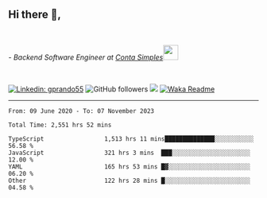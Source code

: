 <h2>Hi there  👋,</h2> </br>

<p><em>- Backend Software Engineer at <a href="https://contasimples.com">Conta Simples</a><img src="https://media.giphy.com/media/WUlplcMpOCEmTGBtBW/giphy.gif" width="30"> 
</em></p></br>


[![Linkedin: gprando55](https://img.shields.io/badge/-gprando55-blue?style=flat-square&logo=Linkedin&logoColor=white&link=https://www.linkedin.com/in/prandogabriel/)](https://www.linkedin.com/in/prandogabriel)
![GitHub followers](https://img.shields.io/github/followers/prandogabriel?label=Follow&style=social)
![](https://visitor-badge.glitch.me/badge?page_id=prandogabriel.prandogabriel)
[![Waka Readme](https://github.com/prandogabriel/prandogabriel/actions/workflows/update-stats.yml.yml/badge.svg)](https://github.com/prandogabriel/prandogabriel/actions/workflows/update-stats.yml.yml)

---

<!--START_SECTION:waka-->

```golang
From: 09 June 2020 - To: 07 November 2023

Total Time: 2,551 hrs 52 mins

TypeScript                 1,513 hrs 11 mins██████████████░░░░░░░░░░░   56.58 %
JavaScript                 321 hrs 3 mins  ███░░░░░░░░░░░░░░░░░░░░░░   12.00 %
YAML                       165 hrs 53 mins █▓░░░░░░░░░░░░░░░░░░░░░░░   06.20 %
Other                      122 hrs 28 mins █░░░░░░░░░░░░░░░░░░░░░░░░   04.58 %
```

<!--END_SECTION:waka-->
